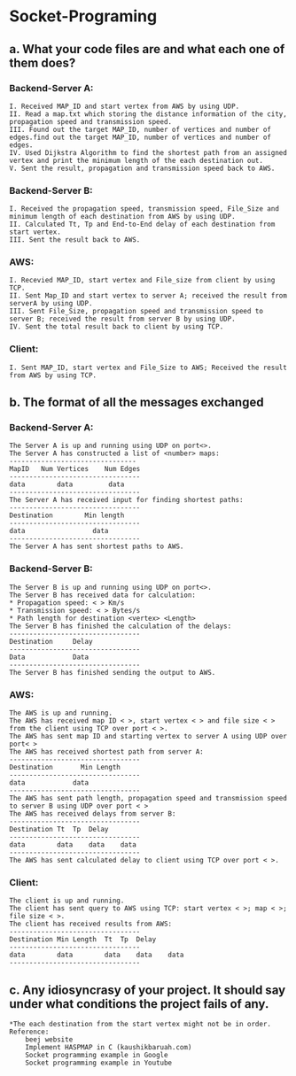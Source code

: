 # Socket-Programing

## a. What your code files are and what each one of them does?  
   ### Backend-Server A:  
   	I. Received MAP_ID and start vertex from AWS by using UDP.  
   	II. Read a map.txt which storing the distance information of the city, propagation speed and transmission speed.  
   	III. Found out the target MAP_ID, number of vertices and number of edges.find out the target MAP_ID, number of vertices and number of edges.  
	IV. Used Dijkstra Algorithm to find the shortest path from an assigned vertex and print the minimum length of the each destination out.
	V. Sent the result, propagation and transmission speed back to AWS.
   ### Backend-Server B: 
	I. Received the propagation speed, transmission speed, File_Size and minimum length of each destination from AWS by using UDP.
	II. Calculated Tt, Tp and End-to-End delay of each destination from start vertex.
	III. Sent the result back to AWS. 
   ### AWS:
	I. Recevied MAP_ID, start vertex and File_size from client by using TCP.
	II. Sent Map_ID and start vertex to server A; received the result from serverA by using UDP.
	III. Sent File_Size, propagation speed and transmission speed to server B; received the result from server B by using UDP.
	IV. Sent the total result back to client by using TCP.
   ### Client:
	I. Sent MAP_ID, start vertex and File_Size to AWS; Received the result from AWS by using TCP.
	
## b. The format of all the messages exchanged
   ### Backend-Server A:
	The Server A is up and running using UDP on port<>.  
	The Server A has constructed a list of <number> maps:  
	--------------------------------  
	MapID 	Num Vertices	Num Edges  
	---------------------------------  
	data 		data	     data  
	---------------------------------  
	The Server A has received input for finding shortest paths:   
	---------------------------------  
	Destination	       Min length  
	---------------------------------  
	data 			     data  
	---------------------------------  
	The Server A has sent shortest paths to AWS.  
   ### Backend-Server B:
	The Server B is up and running using UDP on port<>.
	The Server B has received data for calculation:
	* Propagation speed: < > Km/s
	* Transmission speed: < > Bytes/s
	* Path length for destination <vertex> <Length>
	The Server B has finished the calculation of the delays:
	---------------------------------
	Destination		Delay
	---------------------------------
	Data			Data
	---------------------------------
	The Server B has finished sending the output to AWS.
   ### AWS:
	The AWS is up and running.
	The AWS has received map ID < >, start vertex < > and file size < > from the client using TCP over port < >.
	The AWS has sent map ID and starting vertex to server A using UDP over port< >
	The AWS has received shortest path from server A:
	---------------------------------
	Destination	      Min Length
	---------------------------------
	data			data
	---------------------------------
	The AWS has sent path length, propagation speed and transmission speed to server B using UDP over port < >
	The AWS has received delays from server B:
	---------------------------------
	Destination	Tt	Tp	Delay
	---------------------------------
	data		data	data	data
	---------------------------------
	The AWS has sent calculated delay to client using TCP over port < >.
   ### Client:
	The client is up and running.
	The client has sent query to AWS using TCP: start vertex < >; map < >; file size < >.
	The client has received results from AWS:
	---------------------------------
	Destination	Min Length	Tt	Tp	Delay
	---------------------------------
	data		data		data	data	data
	---------------------------------
	
## c. Any idiosyncrasy of your project. It should say under what conditions the project fails of any.
	*The each destination from the start vertex might not be in order.
	Reference:
		beej website
		Implement HASPMAP in C (kaushikbaruah.com)
		Socket programming example in Google
		Socket programming example in Youtube
